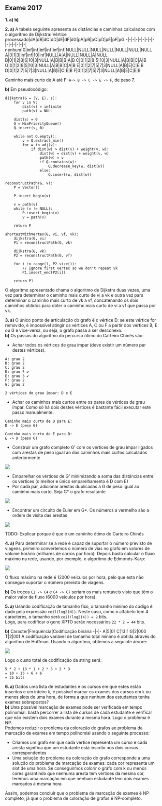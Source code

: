 ## Exame 2017

**1. a)**
**b)**

**2. a)** A tabela seguinte apresenta as distâncias e caminhos calculados com o algoritmo de Dijkstra:
Vértice processado|dA|dB|dC|dD|dE|dF|dG|pA|pB|pC|pD|pE|pF|pG
-|-|-|-|-|-|-|-|-|-|-|-|-|-|-|
nenhum|0|inf|inf|inf|inf|inf|inf|NULL|NULL|NULL|NULL|NULL|NULL|NULL
A|0|1|3|inf|inf|10|inf|NULL|A|A|NULL|NULL|A|NULL
B|0|1|2|8|6|10|3|NULL|A|B|B|B|A|B
C|0|1|2|8|5|10|3|NULL|A|B|B|C|A|B
G|0|1|2|8|5|10|3|NULL|A|B|B|C|A|B
E|0|1|2|7|5|7|3|NULL|A|B|E|C|E|B
D|0|1|2|7|5|7|3|NULL|A|B|E|C|E|B
F|0|1|2|7|5|7|3|NULL|A|B|E|C|E|B

Caminho mais curto de A até F: `A-> B -> C -> E -> F`, de peso 7.

**b)** Em pseudocódigo:
```
dijkstra(G = (V, E), s):
    for v in V:
        dist(v) = infinite
        path(v) = NULL
    
    dist(s) = 0
    Q = MinPriorityQueue()
    Q.insert(s, 0)

    while not Q.empty():
        v = Q.extract_min()
        for w in adj(v):
            if dist(w) > dist(v) + weight(v, w):
                dist(w) = dist(v) + weight(v, w)
                path(w) = v
                if Q.contains(w):
                    Q.decrease_key(w, dist(w))
                else:
                    Q.insert(w, dist(w))

reconstructPath(G, v):
    P = Vector()

    P.insert_begin(v)

    v = path(v)
    while (v != NULL):
        P.insert_begin(v)
        v = path(v)
    
    return P

shortestWithVertex(G, vi, vf, vk):
    dijkstra(G, vi)
    P1 = reconstructPath(G, vk)

    dijkstra(G, vk)
    P2 = reconstructPath(G, vf)

    for i in range(1, P2.size()):
        // Ignore first vertex so we don't repeat vk
        P1.insert_end(P2[i])

    return P1
```

O algoritmo apresentado chama o algoritmo de Dijkstra duas vezes, uma vez para determinar o caminho mais curto de vi a vk e outra vez para determinar o caminho mais curto de vk a vf, concatenando os dois caminhos obtidos para obter o caminho mais curto de vi a vf que passa por vk.

**3. a)** O único ponto de articulação do grafo é o vértice D: se este vértice for removido, é impossível atingir os vértices A, C ou F a partir dos vértices B, E ou G e vice-versa, ou seja, o grafo passa a ser desconexo.  
**b)** Os passos do algoritmo do percurso ótimo do Carteiro Chinês são:
* Achar todos os vértices de grau ímpar (deve existir um número par destes vértices).
```
A: grau 2
B: grau 2
C: grau 2
D: grau 5 ✔️
E: grau 3 ✔️
F: grau 2
G: grau 2

2 vértices de grau ímpar: D e E
```
* Achar os caminhos mais curtos entre os pares de vértices de grau ímpar. Como só há dois destes vértices é bastante fácil executar este passo manualmente:
```
Caminho mais curto de D para E:
D -> E (peso 6)

Caminho mais curto de E para D:
E -> D (peso 6)
```
* Construir um grafo completo G' com os vértices de grau ímpar ligados com arestas de peso igual ao dos caminhos mais curtos calculados anteriormente

![](Imagens\CarteiroChinesGL.png?raw=true)
* Emparelhar os vértices de G' minimizando a soma das distâncias entre os vértices (o melhor e único emparelhamento é D com E)
* Por cada par, adicionar arestas duplicadas a G de peso igual ao caminho mais curto. Seja G* o grafo resultante

![](Imagens\CarteiroChinesGS.png?raw=true)
* Encontrar um circuito de Euler em G*. Os números a vermelho são a ordem de visita das arestas

![](Imagens\CircuitoEuler.png?raw=true)

TODO: Explicar porque é que é um caminho ótimo do Carteiro Chinês

**4. a)** Para determinar se a rede é capaz de suportar o número previsto de viagens, primeiro convertemos o número de vias no grafo em valores de volume horário (milhares de carros por hora). Depois basta calcular o fluxo máximo na rede, usando, por exemplo, o algoritmo de Edmonds-Karp:

![](Imagens\FluxoVeiculos.jpg?raw=true)

O fluxo máximo na rede é 12000 veículos por hora, pelo que esta não consegue suportar o número previsto de viagens.

**b)** Os troços `C1 -> C4` e `C4 -> C7` seriam os mais rentáveis visto que têm o maior valor de fluxo (6000 veículos por hora).

**5. a)** Usando codificação de tamanho fixo, o tamanho mínimo do código é dado pela expressão `ceil(log2(N))`. Neste caso, como o alfabeto tem 4 caracteres, o tamanho será `ceil(log2(4)) = 2` bits.  
Logo, para codificar o gene XPTO serão necessários `22 * 2 = 44` bits.

**b)** 
Caracter|Frequência|Codificação binária
-|-|-
A|5|01
C|13|1
G|2|000
T|2|001
A codificação variável de tamanho total mínimo é obtida através do algoritmo de Huffman. Usando o algoritmo, obtemos a seguinte árvore:

![](Imagens\Huffman2017.png?raw=true)

Logo o custo total de codificação da string será:
```
5 * 2 + 13 * 1 + 2 * 3 + 2 * 3
= 10 + 13 + 6 + 6
= 35 bits
```

**6. a)** Dados uma lista de estudantes e os cursos em que estes estão inscritos e um inteiro k, é possível marcar os exames dos cursos em k ou menos slots de uma hora, de forma a que nenhum dos estudantes tenha exames sobrepostos?  
**b)** Uma possível marcação de exames pode ser verificada em tempo polinomial: basta percorrer a lista de cursos de cada estudante e verificar que não existem dois exames durante a mesma hora. Logo o problema é NP.  
Podemos reduzir o problema da coloração de grafos ao problema da marcação de exames em tempo polinomial usando o seguinte processo:

* Criamos um grafo em que cada vértice representa um curso e cada aresta significa que um estudante está inscrito nos dois cursos correspondentes
* Uma solução do problema da coloração do grafo corresponde a uma solução do problema de marcação de exames: cada cor representa um slot de uma hora. Se conseguirmos colorir o grafo com k ou menos cores garantindo que nenhuma aresta tem vértices da mesma cor, teremos uma marcação em que nenhum estudante tem dois exames marcados à mesma hora

Assim, podemos concluir que o problema de marcação de exames é NP-completo, já que o problema de coloração de grafos é NP-completo.